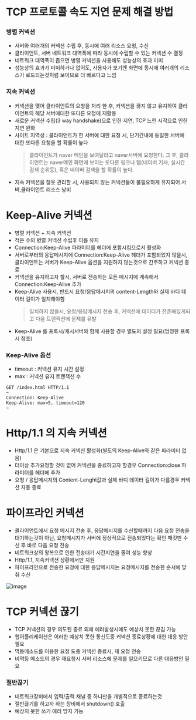 # TCP 프로토콜 속도 지연 문제 해결 방법
### 병렬 커넥션
* 서버와 여러개의 커넥션 수립 후, 동시에 여러 리소스 요청, 수신
* 클라이언트, 서버 네트워크 대역폭에 따라 동시에 수립할 수 있는 커넥션 수 결정
* 네트워크 대역폭이 좁으면 병렬 커넥션을 사용해도 성능상의 효과 미미
* 성능상의 효과가 미미하거나 없어도, 사용자가 보기엔 화면에 동시에 여러개의 리소스가 로드되는것처럼 보이므로 더 빠르다고 느낌

### 지속 커넥션
* 커넥션을 맺어 클라이언트의 요청을 처리 한 후, 커넥션을 끊지 않고 유지하여 클라이언트의 해당 서버에대한 또다른 요청에 재활용
* 새로운 커넥션 수립(3 way handshake)으로 인한 지연, TCP 느린 시작으로 인한 지연 완화
* 사이트 지역성 : 클라이언트가 한 서버에 대한 요청 시, 단기간내에 동일한 서버에 대한 또다른 요청을 할 확률이 높다
   > 클라이언트가 naver 메인을 보여달라고 naver서버에 요청한다. 그 후, 클라이언트는 naver메인 화면에 보이는 또다른 링크나 탭(네이버 기사, 실시간 검색 순위등), 혹은 네이버 검색을 할 확률이 높다.
* 지속 커넥션을 잘못 관리할 시, 사용되지 않는 커넥션들이 불필요하게 유지되어 서버,클라이언트 리소스 낭비

# Keep-Alive 커넥션
* 병렬 커넥션 + 지속 커넥션
* 적은 수의 병렬 커넥션 수립후 이를 유지
* Connection:Keep-Alive 파라미터를 헤더에 포함시킴으로서 활성화
* 서버로부터의 응답메시지에 Connection:Keep-Alive 헤더가 포함되있지 않을시, 클라이언트는 서버가 Keep-Alive 옵션을 지원하지 않는것으로 간주하고 커넥션 종료
* 커넥션을 유지하고자 할시, 서버로 전송하는 모든 메시지에 계속해서 Connection:Keep-Alive 추가
* Keep-Alive 사용시, 반드시 요청/응답메시지의 content-Length와 실제 바디 데이터 길이가 일치해야함
   > 일치하지 않을시, 요청/응답메시지 전송 후, 커넥션에 데이터가 잔존해있게되고 다음 트랜잭션에 문제를 유발
* Keep-Alive 를 프록시/캐시서버와 함께 사용할 경우 별도의 설정 필요(멍청한 프록시 참조)
### Keep-Alive 옵션
* timeout : 커넥션 유지 시간 설정
* max : 커넥션 유지 트랜잭션 수
```
GET /index.html HTTP/1.1
~
Connection: Keep-Alive
Keep-Alive: max=5, timeout=120
~
```
# Http/1.1 의 지속 커넥션
* Http/1.1 은 기본으로 지속 커넥션 활성화(별도의 Keep-Alive와 같은 파라미터 없음)
* 더이상 추가요청할 것이 없어 커넥션을 종료하고자 할경우 Connection:close 파라미터를 헤더에 추가
* 요청 / 응답메시지의 Content-Lenght값과 실제 바디 데이터 길이가 다를경우 커넥션 자동 종료

# 파이프라인 커넥션
* 클라이언트에서 요청 메시지 전송 후, 응답메시지를 수신할때까지 다음 요청 전송을 대기하는것이 아닌, 요청메시지가 서버에 정상적으로 전송되었다는 확인 패킷만 수신 후 바로 다음 요청 전송
* 네트워크상의 왕복으로 인한 전송대기 시간지연을 줄여 성능 향상
* Http/1.1, 지속커넥션 상황에서만 지원
* 파이프라인으로 전송한 요청에 대한 응답메시지는 요청메시지를 전송한 순서에 맞춰 수신

![image](https://media.oss.navercorp.com/user/13474/files/22daeea6-6f5e-11e9-8b01-57c0646feec7)

# TCP 커넥션 끊기
* TCP 커넥션의 경우 의도된 종료 외에 에러발생시에도 예상치 못한 끊김 가능
* 웹어플리케이션은 이러한 예상치 못한 통신도중 커넥션 종료상황에 대한 대응 방안 필요
* 멱등메소드를 이용한 요청 도중 커넥션 종료시, 재 요청 전송
* 비멱등 메소드의 경우 재요청시 서버 리소스에 문제를 일으키므로 다른 대응방안 필요
### 절반끊기
* 네트워크장비에서 입력/출력 채널 중 하나만을 개별적으로 종료하는것
* 절반끊기를 하고자 하는 장비에서 shutdown() 호출
* 예상치 못한 쓰기 에러 방지 가능
<!--stackedit_data:
eyJoaXN0b3J5IjpbOTUxOTI4NTQyXX0=
-->
